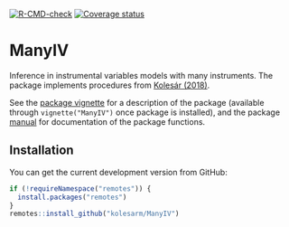 [![R-CMD-check](https://github.com/kolesarm/ManyIV/workflows/R-CMD-check/badge.svg)](https://github.com/kolesarm/ManyIV/actions) [![Coverage status](https://codecov.io/gh/kolesarm/ManyIV/branch/master/graph/badge.svg)](https://codecov.io/github/kolesarm/ManyIV?branch=master)

# ManyIV

Inference in instrumental variables models with many instruments. The package
implements procedures from [Kolesár (2018)](https://doi.org/10.1016/j.jeconom.2018.01.004).

See the [package vignette](doc/ManyIV.pdf) for a description of the package
(available through `vignette("ManyIV")` once package is installed), and
the package [manual](doc/manual.pdf) for documentation of the package functions.

## Installation

You can get the current development version from GitHub:

``` r
if (!requireNamespace("remotes")) {
  install.packages("remotes")
}
remotes::install_github("kolesarm/ManyIV")
```
